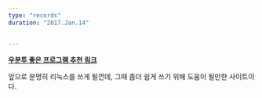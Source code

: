 ```yaml
---
type: "records"
duration: "2017.Jan.14"


---
```


[__우분투 좋은 프로그램 추천 링크__](http://sergeswin.com/1118)

 앞으로 분명히 리눅스를 쓰게 될껀데, 그때 좀더 쉽게 쓰기 위해 도움이 될만한 사이트이다.
 
 